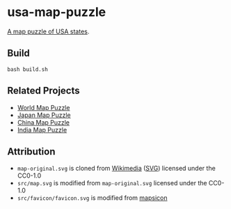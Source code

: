 # usa-map-puzzle

[A map puzzle of USA states](https://marmooo.github.io/usa-map-puzzle/).

## Build

```
bash build.sh
```

## Related Projects

- [World Map Puzzle](https://marmooo.github.io/world-map-puzzle/)
- [Japan Map Puzzle](https://marmooo.github.io/japan-map-puzzle/)
- [China Map Puzzle](https://marmooo.github.io/china-map-puzzle/)
- [India Map Puzzle](https://marmooo.github.io/india-map-puzzle/)

## Attribution

- `map-original.svg` is cloned from
  [Wikimedia](https://commons.wikimedia.org/wiki/File:Blank_US_Map_(states_only).svg)
  ([SVG](https://upload.wikimedia.org/wikipedia/commons/1/1a/Blank_US_Map_%28states_only%29.svg))
  licensed under the CC0-1.0
- `src/map.svg` is modified from `map-original.svg` licensed under the CC0-1.0
- `src/favicon/favicon.svg` is modified from
  [mapsicon](https://github.com/djaiss/mapsicon)
